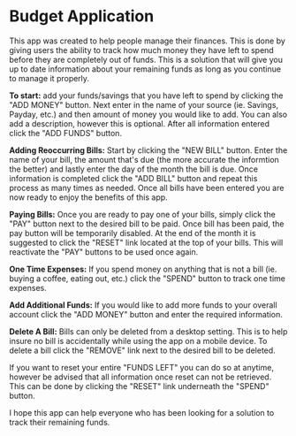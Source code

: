 # Budget Application
This app was created to help people manage their finances. This is done by giving users the ability to track how much money they have left to spend before they are completely out of funds.
This is a solution that will give you up to date information about your remaining funds as long as you continue to manage it properly.

<strong>To start:</strong> add your funds/savings that you have left to spend by clicking the "ADD MONEY" button. Next enter in the name of your source (ie. Savings, Payday, etc.) and then amount of money you would like to add.
You can also add a description, however this is optional. After all information entered click the "ADD FUNDS" button.

<strong>Adding Reoccurring Bills:</strong> Start by clicking the "NEW BILL" button. Enter the name of your bill, the amount that's due (the more accurate the informtion the better) and lastly enter the day of the month the bill is due.
Once information is completed click the "ADD BILL" button and repeat this process as many times as needed. Once all bills have been entered you are now ready to enjoy the benefits of this app.

<strong>Paying Bills:</strong> Once you are ready to pay one of your bills, simply click the "PAY" button next to the desired bill to be paid. Once bill has been paid, the pay button will be temporarily disabled.
At the end of the month it is suggested to click the "RESET" link located at the top of your bills. This will reactivate the "PAY" buttons to be used once again.

<strong>One Time Expenses:</strong> If you spend money on anything that is not a bill (ie. buying a coffee, eating out, etc.) click the "SPEND" button to track one time expenses.

<strong>Add Additional Funds:</strong> If you would like to add more funds to your overall account click the "ADD MONEY" button and enter the required information. 

<strong>Delete A Bill:</strong> Bills can only be deleted from a desktop setting. This is to help insure no bill is accidentally while using the app on a mobile device. To delete a bill click the "REMOVE" link next to the desired bill to be deleted.

If you want to reset your entire "FUNDS LEFT" you can do so at anytime, however be advised that all information once reset can not be retrieved. This can be done by clicking the "RESET" link underneath the "SPEND" button.

I hope this app can help everyone who has been looking for a solution to track their remaining funds. 
